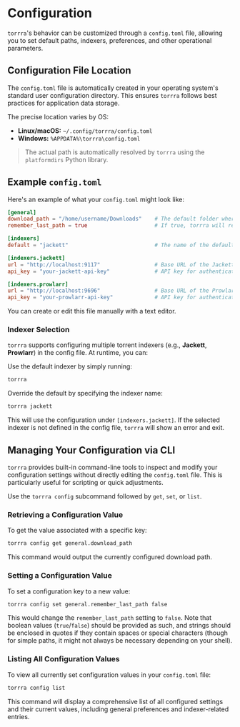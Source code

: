 # Configuration

`torrra`'s behavior can be customized through a `config.toml` file, allowing you to set default paths, indexers, preferences, and other operational parameters.

## Configuration File Location

The `config.toml` file is automatically created in your operating system's standard user configuration directory. This ensures `torrra` follows best practices for application data storage.

The precise location varies by OS:

- **Linux/macOS:** `~/.config/torrra/config.toml`
- **Windows:** `%APPDATA%\torrra\config.toml`

> The actual path is automatically resolved by `torrra` using the `platformdirs` Python library.

## Example `config.toml`

Here's an example of what your `config.toml` might look like:

```toml
[general]
download_path = "/home/username/Downloads"    # The default folder where torrents will be saved
remember_last_path = true                     # If true, torrra will reuse the last used download path.

[indexers]
default = "jackett"                           # The name of the default indexer to use if none is specified at runtime

[indexers.jackett]
url = "http://localhost:9117"                 # Base URL of the Jackett instance
api_key = "your-jackett-api-key"              # API key for authentication

[indexers.prowlarr]
url = "http://localhost:9696"                 # Base URL of the Prowlarr instance
api_key = "your-prowlarr-api-key"             # API key for authentication
```

You can create or edit this file manually with a text editor.

### Indexer Selection

`torrra` supports configuring multiple torrent indexers (e.g., **Jackett**, **Prowlarr**) in the config file. At runtime, you can:

Use the default indexer by simply running:

```bash
torrra
```

Override the default by specifying the indexer name:

```bash
torrra jackett
```

This will use the configuration under `[indexers.jackett]`.
If the selected indexer is not defined in the config file, `torrra` will show an error and exit.

## Managing Your Configuration via CLI

`torrra` provides built-in command-line tools to inspect and modify your configuration settings without directly editing the `config.toml` file. This is particularly useful for scripting or quick adjustments.

Use the `torrra config` subcommand followed by `get`, `set`, or `list`.

### Retrieving a Configuration Value

To get the value associated with a specific key:

```bash
torrra config get general.download_path
```

This command would output the currently configured download path.

### Setting a Configuration Value

To set a configuration key to a new value:

```bash
torrra config set general.remember_last_path false
```

This would change the `remember_last_path` setting to `false`. Note that boolean values (`true`/`false`) should be provided as such, and strings should be enclosed in quotes if they contain spaces or special characters (though for simple paths, it might not always be necessary depending on your shell).

### Listing All Configuration Values

To view all currently set configuration values in your `config.toml` file:

```bash
torrra config list
```

This command will display a comprehensive list of all configured settings and their current values, including general preferences and indexer-related entries.

